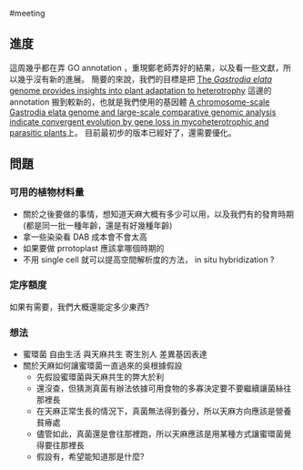 #meeting 


## 進度
這周幾乎都在弄 GO annotation ，重現鄭老師弄好的結果，以及看一些文獻，所以幾乎沒有新的進展。
簡要的來說，我們的目標是把 [The _Gastrodia elata_ genome provides insights into plant adaptation to heterotrophy](The%20_Gastrodia%20elata_%20genome%20provides%20insights%20into%20plant%20adaptation%20to%20heterotrophy.md) 這邊的 annotation 搬到較新的，也就是我們使用的基因體 [A chromosome-scale Gastrodia elata genome and large-scale comparative genomic analysis indicate convergent evolution by gene loss in mycoheterotrophic and parasitic plants](A%20chromosome-scale%20Gastrodia%20elata%20genome%20and%20large-scale%20comparative%20genomic%20analysis%20indicate%20convergent%20evolution%20by%20gene%20loss%20in%20mycoheterotrophic%20and%20parasitic%20plants.md)上。
目前最初步的版本已經好了，還需要優化。

## 問題
### 可用的植物材料量
- 關於之後要做的事情，想知道天麻大概有多少可以用，以及我們有的發育時期(都是同一批一種年齡，還是有好幾種年齡)
- 拿一些染染看 DAB 成本會不會太高
- 如果要做 prrotoplast 應該拿哪個時期的
- 不用 single cell 就可以提高空間解析度的方法， in situ hybridization ?
### 定序額度
如果有需要，我們大概還能定多少東西?

### 想法
- 蜜環菌 自由生活 與天麻共生 寄生別人 差異基因表達
- 關於天麻如何讓蜜環菌一直過來的吳根據假設
	- 先假設蜜環菌與天麻共生的弊大於利
	- 還沒查，但猜測真菌有辦法依據可用食物的多寡決定要不要繼續讓菌絲往那裡長
	- 在天麻正常生長的情況下，真菌無法得到養分，所以天麻方向應該是營養貧瘠處
	- 儘管如此，真菌還是會往那裡跑，所以天麻應該是用某種方式讓蜜環菌覺得要往那裡長
	- 假設有，希望能知道那是什麼?